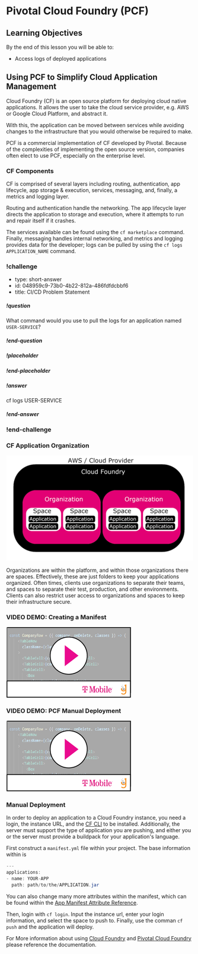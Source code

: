 # Pivotal Cloud Foundry (PCF)

## Learning Objectives

By the end of this lesson you will be able to:

* Access logs of deployed applications

## Using PCF to Simplify Cloud Application Management

Cloud Foundry (CF) is an open source platform for deploying cloud native applications. It allows the user to take the cloud service provider, e.g. AWS or Google Cloud Platform, and abstract it.

With this, the application can be moved between services while avoiding changes to the infrastructure that you would otherwise be required to make.

PCF is a commercial implementation of CF developed by Pivotal. Because of the complexities of implementing the open source version, companies often elect to use PCF, especially on the enterprise level.

### CF Components

CF is comprised of several layers including routing, authentication, app lifecycle, app storage & execution, services, messaging, and, finally, a metrics and logging layer.

Routing and authentication handle the networking. The app lifecycle layer directs the application to storage and execution, where it attempts to run and repair itself if it crashes.

The services available can be found using the `cf marketplace` command. Finally, messaging handles internal networking, and metrics and logging provides data for the developer; logs can be pulled by using the `cf logs APPLICATION_NAME` command.

<!-- >>>>>>>>>>>>>>>>>>>>>> BEGIN CHALLENGE >>>>>>>>>>>>>>>>>>>>>> -->
### !challenge

* type: short-answer
* id: 048959c9-73b0-4b22-812a-486fdfdcbbf6
* title: CI/CD Problem Statement

##### !question
What command would you use to pull the logs for an application named `USER-SERVICE`?
##### !end-question

##### !placeholder

##### !end-placeholder

##### !answer
cf logs USER-SERVICE
##### !end-answer

### !end-challenge

<!-- ======================= END CHALLENGE ======================= -->

### CF Application Organization

![pcf](images/pcf_organization.png)

Organizations are within the platform, and within those organizations there are spaces. Effectively, these are just folders to keep your applications organized. Often times, clients use organizations to separate their teams, and spaces to separate their test, production, and other environments. Clients can also restrict user access to organizations and spaces to keep their infrastructure secure.

### VIDEO DEMO: Creating a Manifest
[![](video-player.png)](https://drive.google.com/file/d/1kcz9gN1pZ3CGfrARFaH8KmfKqHf__o9h/view?usp=sharing)

### VIDEO DEMO: PCF Manual Deployment
[![](video-player.png)](https://drive.google.com/file/d/1meZbVHt5UEOsdKaIR3Xp8-TiH_xjYV0p/view?usp=sharing)

### Manual Deployment

In order to deploy an application to a Cloud Foundry instance, you need a login, the instance URL, and the [CF CLI](https://docs.cloudfoundry.org/cf-cli/install-go-cli.html) to be installed. Additionally, the server must support the type of application you are pushing, and either you or the server must provide a buildpack for your application's language.

First construct a `manifest.yml` file within your project. The base information within is
```java
---
applications:
- name: YOUR-APP
  path: path/to/the/APPLICATION.jar
``` 
You can also change many more attributes within the manifest, which can be found within the [App Manifest Attribute Reference](https://docs.cloudfoundry.org/devguide/deploy-apps/manifest-attributes.html).

Then, login with `cf login`. Input the instance url, enter your login information, and select the space to push to. Finally, use the comman `cf push` and the application will deploy.

For More information about using [Cloud Foundry](https://docs.cloudfoundry.org) and [Pivotal Cloud Foundry](https://docs.pivotal.io) please reference the documentation.


